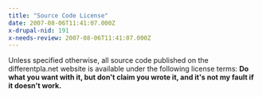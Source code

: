 ```yaml
---
title: "Source Code License"
date: 2007-08-06T11:41:07.000Z
x-drupal-nid: 191
x-needs-review: 2007-08-06T11:41:07.000Z
---
```

Unless specified otherwise, all source code published on the differentpla.net website is available under the following license terms: **Do what you want with it, but don't claim you wrote it, and it's not my fault if it doesn't work.**